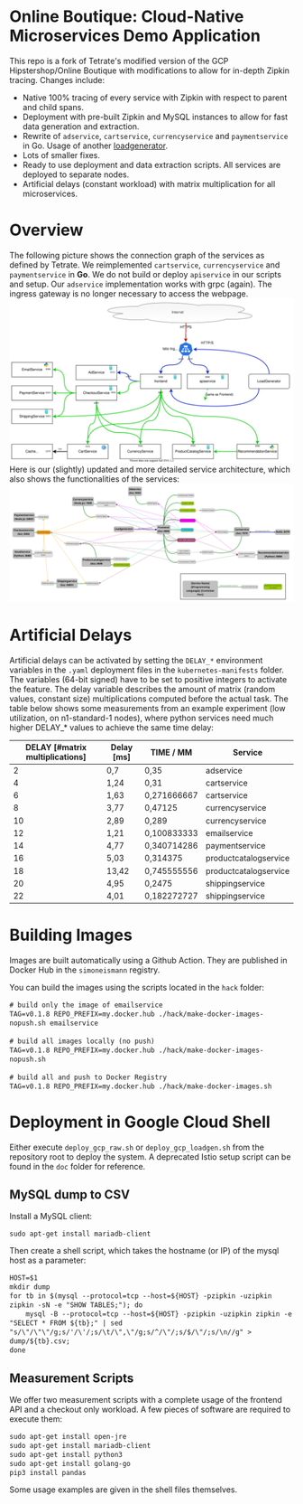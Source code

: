 # Online Boutique: Cloud-Native Microservices Demo Application
This repo is a fork of Tetrate's modified version of the GCP Hipstershop/Online Boutique with modifications to allow for in-depth Zipkin tracing. Changes include:
- Native 100% tracing of every service with Zipkin with respect to parent and child spans.
- Deployment with pre-built Zipkin and MySQL instances to allow for fast data generation and extraction.
- Rewrite of `adservice`, `cartservice`, `currencyservice` and `paymentservice` in Go. Usage of another [loadgenerator](https://github.com/SimonEismann/HTTP-Load-Generator).
- Lots of smaller fixes.
- Ready to use deployment and data extraction scripts. All services are deployed to separate nodes.
- Artificial delays (constant workload) with matrix multiplication for all microservices.

# Overview
The following picture shows the connection graph of the services as defined by Tetrate. We reimplemented `cartservice`, `currencyservice` and `paymentservice` in **Go**. We do not build or deploy `apiservice` in our scripts and setup. Our `adservice` implementation works with grpc (again). The ingress gateway is no longer necessary to access the webpage.
![Overview Image Coarse](/doc/overview_tetrate.svg)
Here is our (slightly) updated and more detailed service architecture, which also shows the functionalities of the services:
![Overview Image Detailed](/doc/overview_detail.svg)

# Artificial Delays
Artificial delays can be activated by setting the `DELAY_*` environment variables in the `.yaml` deployment files in the `kubernetes-manifests` folder. The variables (64-bit signed) have to be set to positive integers to activate the feature.
The delay variable describes the amount of matrix (random values, constant size) multiplications computed before the actual task. The table below shows some measurements from an example experiment (low utilization, on n1-standard-1 nodes), where python services need much higher DELAY_* values to achieve the same time delay:

| DELAY [#matrix multiplications] | Delay [ms] | TIME / MM   | Service               |
|---------------------------------|------------|-------------|-----------------------|
| 2                               | 0,7        | 0,35        | adservice             |
| 4                               | 1,24       | 0,31        | cartservice           |
| 6                               | 1,63       | 0,271666667 | cartservice           |
| 8                               | 3,77       | 0,47125     | currencyservice       |
| 10                              | 2,89       | 0,289       | currencyservice       |
| 12                              | 1,21       | 0,100833333 | emailservice          |
| 14                              | 4,77       | 0,340714286 | paymentservice        |
| 16                              | 5,03       | 0,314375    | productcatalogservice |
| 18                              | 13,42      | 0,745555556 | productcatalogservice |
| 20                              | 4,95       | 0,2475      | shippingservice       |
| 22                              | 4,01       | 0,182272727 | shippingservice       |

# Building Images
Images are built automatically using a Github Action.
They are published in Docker Hub in the `simoneismann` registry.

You can build the images using the scripts located in the `hack` folder:

```
# build only the image of emailservice
TAG=v0.1.8 REPO_PREFIX=my.docker.hub ./hack/make-docker-images-nopush.sh emailservice

# build all images locally (no push)
TAG=v0.1.8 REPO_PREFIX=my.docker.hub ./hack/make-docker-images-nopush.sh

# build all and push to Docker Registry
TAG=v0.1.8 REPO_PREFIX=my.docker.hub ./hack/make-docker-images.sh
```

# Deployment in Google Cloud Shell
Either execute `deploy_gcp_raw.sh` or `deploy_gcp_loadgen.sh` from the repository root to deploy the system. A deprecated Istio setup script can be found in the `doc` folder for reference.

## MySQL dump to CSV
Install a MySQL client:
```shell
sudo apt-get install mariadb-client
```
Then create a shell script, which takes the hostname (or IP) of the mysql host as a parameter:
```shell
HOST=$1
mkdir dump
for tb in $(mysql --protocol=tcp --host=${HOST} -pzipkin -uzipkin zipkin -sN -e "SHOW TABLES;"); do
    mysql -B --protocol=tcp --host=${HOST} -pzipkin -uzipkin zipkin -e "SELECT * FROM ${tb};" | sed "s/\"/\"\"/g;s/'/\'/;s/\t/\",\"/g;s/^/\"/;s/$/\"/;s/\n//g" > dump/${tb}.csv;
done
```

## Measurement Scripts
We offer two measurement scripts with a complete usage of the frontend API and a checkout only workload. A few pieces of software are required to execute them:
```shell
sudo apt-get install open-jre
sudo apt-get install mariadb-client
sudo apt-get install python3
sudo apt-get install golang-go
pip3 install pandas
```
Some usage examples are given in the shell files themselves.